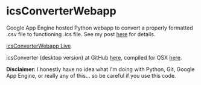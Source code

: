icsConverterWebapp
==================
Google App Engine hosted Python webapp to convert a properly formatted .csv file to functioning .ics file. See my post [here](http://n8henrie.com/2013/05/spreadsheet-to-calendar/) for details.

[icsConverterWebapp Live](http://icsconverterwebapp.n8henrie.com)

icsConverter (desktop version) at GitHub [here](https://github.com/n8henrie/icsConverter), compiled for OSX [here](http://n8henrie.com/2013/05/spreadsheet-to-calendar/).

**Disclaimer:** I honestly have no idea what I'm doing with Python, Git, Google App Engine, or really any of this... so be careful if you use this code.

